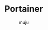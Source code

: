 ---
author: [muju]
title: "Portainer"
description: ""
categories: ["Docker"]
image: /assets/docker/ptnr/portainer.png
#toc: false
---